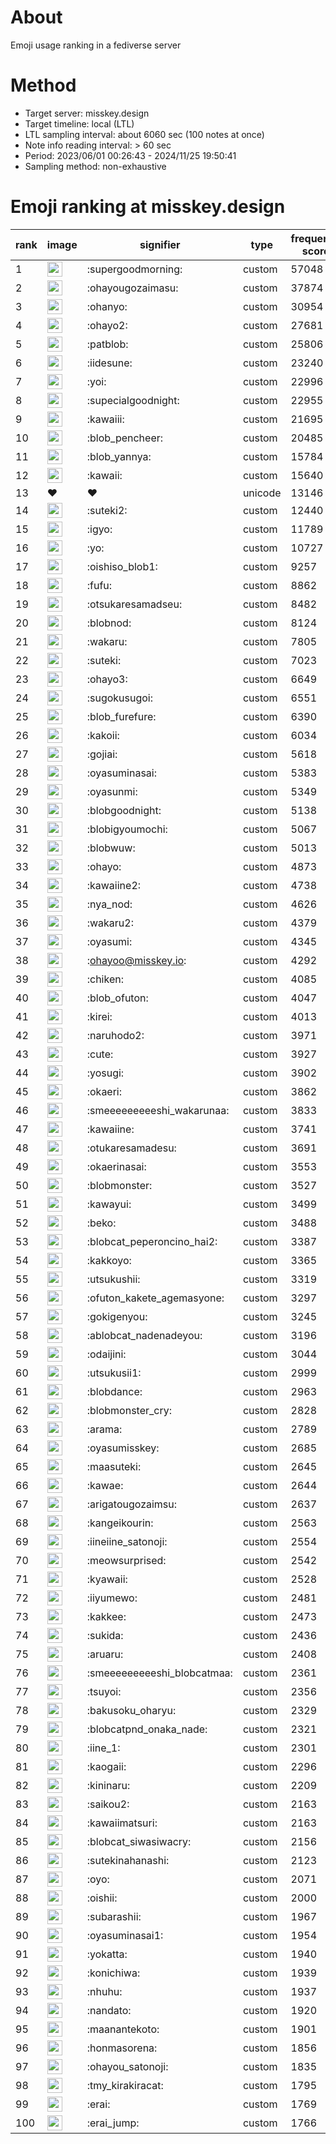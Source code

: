 # About
Emoji usage ranking in a fediverse server

# Method
- Target server: misskey.design
- Target timeline: local (LTL)
- LTL sampling interval: about 6060 sec (100 notes at once)
- Note info reading interval: > 60 sec
- Period: 2023/06/01 00:26:43 - 2024/11/25 19:50:41 
- Sampling method: non-exhaustive

# Emoji ranking at misskey.design

|rank|image|signifier|type|frequency score|
|----|----|----|----|----|
|1|<img height="24" src="https://misskey.design/emoji/supergoodmorning.webp">|:supergoodmorning:|custom|57048|
|2|<img height="24" src="https://misskey.design/emoji/ohayougozaimasu.webp">|:ohayougozaimasu:|custom|37874|
|3|<img height="24" src="https://misskey.design/emoji/ohanyo.webp">|:ohanyo:|custom|30954|
|4|<img height="24" src="https://misskey.design/emoji/ohayo2.webp">|:ohayo2:|custom|27681|
|5|<img height="24" src="https://misskey.design/emoji/patblob.webp">|:patblob:|custom|25806|
|6|<img height="24" src="https://misskey.design/emoji/iidesune.webp">|:iidesune:|custom|23240|
|7|<img height="24" src="https://misskey.design/emoji/yoi.webp">|:yoi:|custom|22996|
|8|<img height="24" src="https://misskey.design/emoji/supecialgoodnight.webp">|:supecialgoodnight:|custom|22955|
|9|<img height="24" src="https://misskey.design/emoji/kawaiii.webp">|:kawaiii:|custom|21695|
|10|<img height="24" src="https://misskey.design/emoji/blob_pencheer.webp">|:blob_pencheer:|custom|20485|
|11|<img height="24" src="https://misskey.design/emoji/blob_yannya.webp">|:blob_yannya:|custom|15784|
|12|<img height="24" src="https://misskey.design/emoji/kawaii.webp">|:kawaii:|custom|15640|
|13|❤|❤|unicode|13146|
|14|<img height="24" src="https://misskey.design/emoji/suteki2.webp">|:suteki2:|custom|12440|
|15|<img height="24" src="https://misskey.design/emoji/igyo.webp">|:igyo:|custom|11789|
|16|<img height="24" src="https://misskey.design/emoji/yo.webp">|:yo:|custom|10727|
|17|<img height="24" src="https://misskey.design/emoji/oishiso_blob1.webp">|:oishiso_blob1:|custom|9257|
|18|<img height="24" src="https://misskey.design/emoji/fufu.webp">|:fufu:|custom|8862|
|19|<img height="24" src="https://misskey.design/emoji/otsukaresamadseu.webp">|:otsukaresamadseu:|custom|8482|
|20|<img height="24" src="https://misskey.design/emoji/blobnod.webp">|:blobnod:|custom|8124|
|21|<img height="24" src="https://misskey.design/emoji/wakaru.webp">|:wakaru:|custom|7805|
|22|<img height="24" src="https://misskey.design/emoji/suteki.webp">|:suteki:|custom|7023|
|23|<img height="24" src="https://misskey.design/emoji/ohayo3.webp">|:ohayo3:|custom|6649|
|24|<img height="24" src="https://misskey.design/emoji/sugokusugoi.webp">|:sugokusugoi:|custom|6551|
|25|<img height="24" src="https://misskey.design/emoji/blob_furefure.webp">|:blob_furefure:|custom|6390|
|26|<img height="24" src="https://misskey.design/emoji/kakoii.webp">|:kakoii:|custom|6034|
|27|<img height="24" src="https://misskey.design/emoji/gojiai.webp">|:gojiai:|custom|5618|
|28|<img height="24" src="https://misskey.design/emoji/oyasuminasai.webp">|:oyasuminasai:|custom|5383|
|29|<img height="24" src="https://misskey.design/emoji/oyasunmi.webp">|:oyasunmi:|custom|5349|
|30|<img height="24" src="https://misskey.design/emoji/blobgoodnight.webp">|:blobgoodnight:|custom|5138|
|31|<img height="24" src="https://misskey.design/emoji/blobigyoumochi.webp">|:blobigyoumochi:|custom|5067|
|32|<img height="24" src="https://misskey.design/emoji/blobwuw.webp">|:blobwuw:|custom|5013|
|33|<img height="24" src="https://misskey.design/emoji/ohayo.webp">|:ohayo:|custom|4873|
|34|<img height="24" src="https://misskey.design/emoji/kawaiine2.webp">|:kawaiine2:|custom|4738|
|35|<img height="24" src="https://misskey.design/emoji/nya_nod.webp">|:nya_nod:|custom|4626|
|36|<img height="24" src="https://misskey.design/emoji/wakaru2.webp">|:wakaru2:|custom|4379|
|37|<img height="24" src="https://misskey.design/emoji/oyasumi.webp">|:oyasumi:|custom|4345|
|38|<img height="24" src="https://misskey.design/emoji/ohayoo.webp">|:ohayoo@misskey.io:|custom|4292|
|39|<img height="24" src="https://misskey.design/emoji/chiken.webp">|:chiken:|custom|4085|
|40|<img height="24" src="https://misskey.design/emoji/blob_ofuton.webp">|:blob_ofuton:|custom|4047|
|41|<img height="24" src="https://misskey.design/emoji/kirei.webp">|:kirei:|custom|4013|
|42|<img height="24" src="https://misskey.design/emoji/naruhodo2.webp">|:naruhodo2:|custom|3971|
|43|<img height="24" src="https://misskey.design/emoji/cute.webp">|:cute:|custom|3927|
|44|<img height="24" src="https://misskey.design/emoji/yosugi.webp">|:yosugi:|custom|3902|
|45|<img height="24" src="https://misskey.design/emoji/okaeri.webp">|:okaeri:|custom|3862|
|46|<img height="24" src="https://misskey.design/emoji/smeeeeeeeeeshi_wakarunaa.webp">|:smeeeeeeeeeshi_wakarunaa:|custom|3833|
|47|<img height="24" src="https://misskey.design/emoji/kawaiine.webp">|:kawaiine:|custom|3741|
|48|<img height="24" src="https://misskey.design/emoji/otukaresamadesu.webp">|:otukaresamadesu:|custom|3691|
|49|<img height="24" src="https://misskey.design/emoji/okaerinasai.webp">|:okaerinasai:|custom|3553|
|50|<img height="24" src="https://misskey.design/emoji/blobmonster.webp">|:blobmonster:|custom|3527|
|51|<img height="24" src="https://misskey.design/emoji/kawayui.webp">|:kawayui:|custom|3499|
|52|<img height="24" src="https://misskey.design/emoji/beko.webp">|:beko:|custom|3488|
|53|<img height="24" src="https://misskey.design/emoji/blobcat_peperoncino_hai2.webp">|:blobcat_peperoncino_hai2:|custom|3387|
|54|<img height="24" src="https://misskey.design/emoji/kakkoyo.webp">|:kakkoyo:|custom|3365|
|55|<img height="24" src="https://misskey.design/emoji/utsukushii.webp">|:utsukushii:|custom|3319|
|56|<img height="24" src="https://misskey.design/emoji/ofuton_kakete_agemasyone.webp">|:ofuton_kakete_agemasyone:|custom|3297|
|57|<img height="24" src="https://misskey.design/emoji/gokigenyou.webp">|:gokigenyou:|custom|3245|
|58|<img height="24" src="https://misskey.design/emoji/ablobcat_nadenadeyou.webp">|:ablobcat_nadenadeyou:|custom|3196|
|59|<img height="24" src="https://misskey.design/emoji/odaijini.webp">|:odaijini:|custom|3044|
|60|<img height="24" src="https://misskey.design/emoji/utsukusii1.webp">|:utsukusii1:|custom|2999|
|61|<img height="24" src="https://misskey.design/emoji/blobdance.webp">|:blobdance:|custom|2963|
|62|<img height="24" src="https://misskey.design/emoji/blobmonster_cry.webp">|:blobmonster_cry:|custom|2828|
|63|<img height="24" src="https://misskey.design/emoji/arama.webp">|:arama:|custom|2789|
|64|<img height="24" src="https://misskey.design/emoji/oyasumisskey.webp">|:oyasumisskey:|custom|2685|
|65|<img height="24" src="https://misskey.design/emoji/maasuteki.webp">|:maasuteki:|custom|2645|
|66|<img height="24" src="https://misskey.design/emoji/kawae.webp">|:kawae:|custom|2644|
|67|<img height="24" src="https://misskey.design/emoji/arigatougozaimsu.webp">|:arigatougozaimsu:|custom|2637|
|68|<img height="24" src="https://misskey.design/emoji/kangeikourin.webp">|:kangeikourin:|custom|2563|
|69|<img height="24" src="https://misskey.design/emoji/iineiine_satonoji.webp">|:iineiine_satonoji:|custom|2554|
|70|<img height="24" src="https://misskey.design/emoji/meowsurprised.webp">|:meowsurprised:|custom|2542|
|71|<img height="24" src="https://misskey.design/emoji/kyawaii.webp">|:kyawaii:|custom|2528|
|72|<img height="24" src="https://misskey.design/emoji/iiyumewo.webp">|:iiyumewo:|custom|2481|
|73|<img height="24" src="https://misskey.design/emoji/kakkee.webp">|:kakkee:|custom|2473|
|74|<img height="24" src="https://misskey.design/emoji/sukida.webp">|:sukida:|custom|2436|
|75|<img height="24" src="https://misskey.design/emoji/aruaru.webp">|:aruaru:|custom|2408|
|76|<img height="24" src="https://misskey.design/emoji/smeeeeeeeeeshi_blobcatmaa.webp">|:smeeeeeeeeeshi_blobcatmaa:|custom|2361|
|77|<img height="24" src="https://misskey.design/emoji/tsuyoi.webp">|:tsuyoi:|custom|2356|
|78|<img height="24" src="https://misskey.design/emoji/bakusoku_oharyu.webp">|:bakusoku_oharyu:|custom|2329|
|79|<img height="24" src="https://misskey.design/emoji/blobcatpnd_onaka_nade.webp">|:blobcatpnd_onaka_nade:|custom|2321|
|80|<img height="24" src="https://misskey.design/emoji/iine_1.webp">|:iine_1:|custom|2301|
|81|<img height="24" src="https://misskey.design/emoji/kaogaii.webp">|:kaogaii:|custom|2296|
|82|<img height="24" src="https://misskey.design/emoji/kininaru.webp">|:kininaru:|custom|2209|
|83|<img height="24" src="https://misskey.design/emoji/saikou2.webp">|:saikou2:|custom|2163|
|84|<img height="24" src="https://misskey.design/emoji/kawaiimatsuri.webp">|:kawaiimatsuri:|custom|2163|
|85|<img height="24" src="https://misskey.design/emoji/blobcat_siwasiwacry.webp">|:blobcat_siwasiwacry:|custom|2156|
|86|<img height="24" src="https://misskey.design/emoji/sutekinahanashi.webp">|:sutekinahanashi:|custom|2123|
|87|<img height="24" src="https://misskey.design/emoji/oyo.webp">|:oyo:|custom|2071|
|88|<img height="24" src="https://misskey.design/emoji/oishii.webp">|:oishii:|custom|2000|
|89|<img height="24" src="https://misskey.design/emoji/subarashii.webp">|:subarashii:|custom|1967|
|90|<img height="24" src="https://misskey.design/emoji/oyasuminasai1.webp">|:oyasuminasai1:|custom|1954|
|91|<img height="24" src="https://misskey.design/emoji/yokatta.webp">|:yokatta:|custom|1940|
|92|<img height="24" src="https://misskey.design/emoji/konichiwa.webp">|:konichiwa:|custom|1939|
|93|<img height="24" src="https://misskey.design/emoji/nhuhu.webp">|:nhuhu:|custom|1937|
|94|<img height="24" src="https://misskey.design/emoji/nandato.webp">|:nandato:|custom|1920|
|95|<img height="24" src="https://misskey.design/emoji/maanantekoto.webp">|:maanantekoto:|custom|1901|
|96|<img height="24" src="https://misskey.design/emoji/honmasorena.webp">|:honmasorena:|custom|1856|
|97|<img height="24" src="https://misskey.design/emoji/ohayou_satonoji.webp">|:ohayou_satonoji:|custom|1835|
|98|<img height="24" src="https://misskey.design/emoji/tmy_kirakiracat.webp">|:tmy_kirakiracat:|custom|1795|
|99|<img height="24" src="https://misskey.design/emoji/erai.webp">|:erai:|custom|1769|
|100|<img height="24" src="https://misskey.design/emoji/erai_jump.webp">|:erai_jump:|custom|1766|
